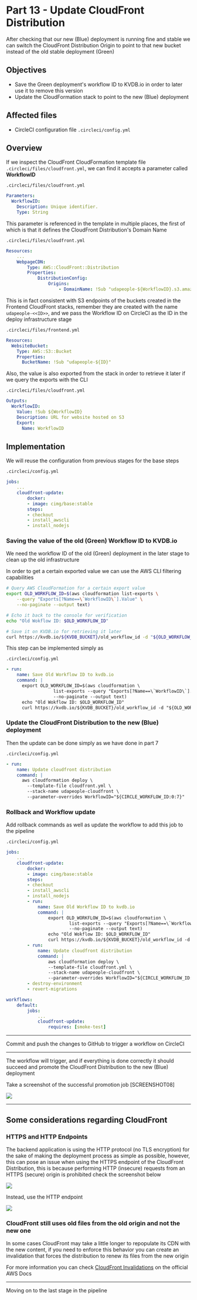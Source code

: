 # Part 13 - Update CloudFront Distribution

After checking that our new (Blue) deployment is running fine and stable we can switch the CloudFront Distribution Origin to point to that new bucket instead of the old stable deployment (Green)

## Objectives

- Save the Green deployment's workflow ID to KVDB.io in order to later use it to remove this version
- Update the CloudFormation stack to point to the new (Blue) deployment

## Affected files

- CircleCI configuration file `.circleci/config.yml`

## Overview

If we inspect the CloudFront CloudFormation template file `.circleci/files/cloudfront.yml`, we can find it accepts a parameter called **WorkflowID**

`.circleci/files/cloudfront.yml`

```yml
Parameters:
  WorkflowID:
    Description: Unique identifier.
    Type: String
```

This parameter is referenced in the template in multiple places, the first of which is that it defines the CloudFront Distribution's Domain Name

`.circleci/files/cloudfront.yml`

```yml
Resources:
    ...
    WebpageCDN:
        Type: AWS::CloudFront::Distribution
        Properties:
            DistributionConfig:
                Origins:
                    - DomainName: !Sub "udapeople-${WorkflowID}.s3.amazonaws.com"
```

This is in fact consistent with S3 endpoints of the buckets created in the Frontend CloudFront stacks, remember they are created with the name `udapeople-<<ID>>`, and we pass the Workflow ID on CircleCI as the ID in the deploy infrastructure stage

`.circleci/files/frontend.yml`

```yml
Resources:
  WebsiteBucket:
    Type: AWS::S3::Bucket
    Properties:
      BucketName: !Sub "udapeople-${ID}"
```

Also, the value is also exported from the stack in order to retrieve it later if we query the exports with the CLI

`.circleci/files/cloudfront.yml`

```yml
Outputs:
  WorkflowID:
    Value: !Sub ${WorkflowID}
    Description: URL for website hosted on S3
    Export:
      Name: WorkflowID
```

## Implementation

We will reuse the configuration from previous stages for the base steps

`.circleci/config.yml`

```yml
jobs:
    ...
    cloudfront-update:
        docker:
        - image: cimg/base:stable
        steps:
        - checkout
        - install_awscli
        - install_nodejs
```

### Saving the value of the old (Green) Workflow ID to KVDB.io

We need the workflow ID of the old (Green) deployment in the later stage to clean up the old infrastructure

In order to get a certain exported value we can use the AWS CLI filtering capabilities

```sh
# Query AWS CloudFormation for a certain export value
export OLD_WORKFLOW_ID=$(aws cloudformation list-exports \
    --query "Exports[?Name==\`WorkflowID\`].Value" \
    --no-paginate --output text)

# Echo it back to the console for verification
echo "Old Wokflow ID: $OLD_WORKFLOW_ID"

# Save it on KVDB.io for retrieving it later
curl https://kvdb.io/${KVDB_BUCKET}/old_workflow_id -d "${OLD_WORKFLOW_ID}"
```

This step can be implemented simply as

`.circleci/config.yml`

```yml
- run:
    name: Save Old Workflow ID to kvdb.io
    command: |
      export OLD_WORKFLOW_ID=$(aws cloudformation \
                  list-exports --query "Exports[?Name==\`WorkflowID\`].Value" \
                  --no-paginate --output text)
      echo "Old Wokflow ID: $OLD_WORKFLOW_ID"
      curl https://kvdb.io/${KVDB_BUCKET}/old_workflow_id -d "${OLD_WORKFLOW_ID}"
```

### Update the CloudFront Distribution to the new (Blue) deployment

Then the update can be done simply as we have done in part 7

`.circleci/config.yml`

```yml
- run:
    name: Update cloudfront distribution
    command: |
      aws cloudformation deploy \
        --template-file cloudfront.yml \
        --stack-name udapeople-cloudfront \
        --parameter-overrides WorkflowID="${CIRCLE_WORKFLOW_ID:0:7}"
```

### Rollback and Workflow update

Add rollback commands as well as update the workflow to add this job to the pipeline

`.circleci/config.yml`

```yml
jobs:
    ...
    cloudfront-update:
        docker:
        - image: cimg/base:stable
        steps:
        - checkout
        - install_awscli
        - install_nodejs
        - run:
            name: Save Old Workflow ID to kvdb.io
            command: |
                export OLD_WORKFLOW_ID=$(aws cloudformation \
                        list-exports --query "Exports[?Name==\`WorkflowID\`].Value" \
                        --no-paginate --output text)
                echo "Old Wokflow ID: $OLD_WORKFLOW_ID"
                curl https://kvdb.io/${KVDB_BUCKET}/old_workflow_id -d "${OLD_WORKFLOW_ID}"
        - run:
            name: Update cloudfront distribution
            command: |
                aws cloudformation deploy \
                --template-file cloudfront.yml \
                --stack-name udapeople-cloudfront \
                --parameter-overrides WorkflowID="${CIRCLE_WORKFLOW_ID:0:7}"
        - destroy-environment
        - revert-migrations

workflows:
    default:
        jobs:
            ...
            cloudfront-update:
                requires: [smoke-test]
```

---

Commit and push the changes to GitHub to trigger a workflow on CircleCI

---

The workflow will trigger, and if everything is done correctly it should succeed and promote the CloudFront Distribution to the new (Blue) deployment

Take a screenshot of the successful promotion job [SCREENSHOT08]

![](../assets/Screenshot-8.png)

---

## Some considerations regarding CloudFront

### HTTPS and HTTP Endpoints

The backend application is using the HTTP protocol (no TLS encryption) for the sake of making the deployment process as simple as possible, however, this can pose an issue when using the HTTPS endpoint of the CloudFront Distribution, this is because performing HTTP (insecure) requests from an HTTPS (secure) origin is prohibited check the screenshot below

![](../assets/part-13/cloudfront-https-error.png)

Instead, use the HTTP endpoint

![](../assets/part-13/cloudfront-http-success.png)

### CloudFront still uses old files from the old origin and not the new one

In some cases CloudFront may take a little longer to repopulate its CDN with the new content, if you need to enforce this behavior you can create an invalidation that forces the distribution to renew its files from the new origin

For more information you can check [CloudFront Invalidations](https://docs.aws.amazon.com/AmazonCloudFront/latest/DeveloperGuide/Invalidation.html) on the official AWS Docs

---

Moving on to the last stage in the pipeline
